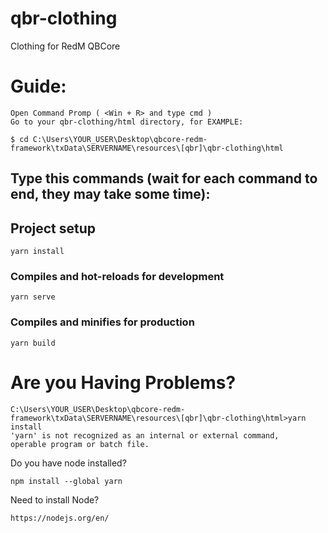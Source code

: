 # qbr-clothing
Clothing for RedM QBCore

# Guide:
```
Open Command Promp ( <Win + R> and type cmd )
Go to your qbr-clothing/html directory, for EXAMPLE:
```
```
$ cd C:\Users\YOUR_USER\Desktop\qbcore-redm-framework\txData\SERVERNAME\resources\[qbr]\qbr-clothing\html
```
## Type this commands (wait for each command to end, they may take some time):
## Project setup
```
yarn install
```
### Compiles and hot-reloads for development
```
yarn serve
```
### Compiles and minifies for production
```
yarn build
```
# Are you Having Problems?
```
C:\Users\YOUR_USER\Desktop\qbcore-redm-framework\txData\SERVERNAME\resources\[qbr]\qbr-clothing\html>yarn install
'yarn' is not recognized as an internal or external command,
operable program or batch file.
```
Do you have node installed?
```
npm install --global yarn
```
Need to install Node?
```
https://nodejs.org/en/
```
